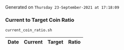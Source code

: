 Generated on `Thursday 23-September-2021 at 17:18:09`

### Current to Target Coin Ratio
`current_coin_ratio.sh`

Date|Current|Target|Ratio
---|---|---|---
